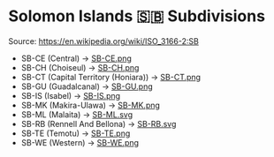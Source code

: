 # Solomon Islands 🇸🇧 Subdivisions

Source: https://en.wikipedia.org/wiki/ISO_3166-2:SB

* SB-CE (Central) -> [SB-CE.png](https://github.com/amckenna41/iso3166-flag-icons/blob/main/iso3166-2-icons/SB/SB-CE.png)
* SB-CH (Choiseul) -> [SB-CH.png](https://github.com/amckenna41/iso3166-flag-icons/blob/main/iso3166-2-icons/SB/SB-CH.png)
* SB-CT (Capital Territory (Honiara)) -> [SB-CT.png](https://github.com/amckenna41/iso3166-flag-icons/blob/main/iso3166-2-icons/SB/SB-CT.png)
* SB-GU (Guadalcanal) -> [SB-GU.png](https://github.com/amckenna41/iso3166-flag-icons/blob/main/iso3166-2-icons/SB/SB-GU.png)
* SB-IS (Isabel) -> [SB-IS.png](https://github.com/amckenna41/iso3166-flag-icons/blob/main/iso3166-2-icons/SB/SB-IS.png)
* SB-MK (Makira-Ulawa) -> [SB-MK.png](https://github.com/amckenna41/iso3166-flag-icons/blob/main/iso3166-2-icons/SB/SB-MK.png)
* SB-ML (Malaita) -> [SB-ML.svg](https://github.com/amckenna41/iso3166-flag-icons/blob/main/iso3166-2-icons/SB/SB-ML.svg)
* SB-RB (Rennell And Bellona) -> [SB-RB.svg](https://github.com/amckenna41/iso3166-flag-icons/blob/main/iso3166-2-icons/SB/SB-RB.svg)
* SB-TE (Temotu) -> [SB-TE.png](https://github.com/amckenna41/iso3166-flag-icons/blob/main/iso3166-2-icons/SB/SB-TE.png)
* SB-WE (Western) -> [SB-WE.png](https://github.com/amckenna41/iso3166-flag-icons/blob/main/iso3166-2-icons/SB/SB-WE.png)
